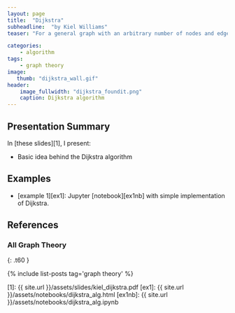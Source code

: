 ```yaml
---
layout: page
title:  "Dijkstra"
subheadline:  "by Kiel Williams"
teaser: "For a general graph with an arbitrary number of nodes and edges, it's usually not obvious what the shortest path is between two nodes. Dijkstra's algorithm is a famous method for systematically determining the length of that shortest path. I explore how to implement this algorithm for a simple graph in 2D, and show how it still works even if the path is subject to some simple constraints."

categories:
    - algorithm
tags:
    - graph theory
image:
   thumb: "dijkstra_wall.gif"
header:
    image_fullwidth: "dijkstra_foundit.png"
    caption: Dijkstra algorithm
---
```

<!-- Page Content Starts Here -->

## Presentation Summary
In [these slides][1], I present:

  * Basic idea behind the Dijkstra algorithm

## Examples
  * [example 1][ex1]: Jupyter [notebook][ex1nb] with simple implementation of Dijkstra.

## References

### All Graph Theory
{: .t60 }

{% include list-posts tag='graph theory' %}

[1]: {{ site.url }}/assets/slides/kiel_dijkstra.pdf
[ex1]: {{ site.url }}/assets/notebooks/dijkstra_alg.html
[ex1nb]: {{ site.url }}/assets/notebooks/dijkstra_alg.ipynb
